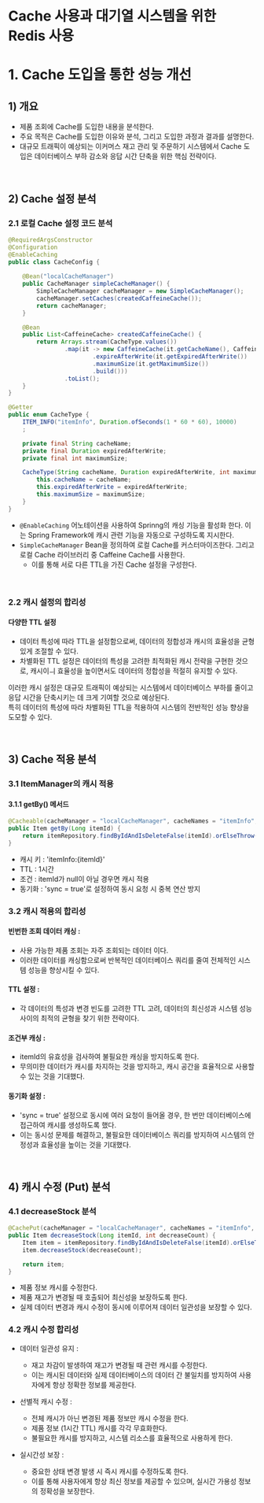 # Cache 사용과 대기열 시스템을 위한 Redis 사용

# 1. Cache 도입을 통한 성능 개선

## 1) 개요
- 제품 조회에 Cache를 도입한 내용을 분석한다.
- 주요 목적은 Cache를 도입한 이유와 분석, 그리고 도입한 과정과 결과를 설명한다.
- 대규모 트래픽이 예상되는 이커머스 재고 관리 및 주문하기 시스템에서 Cache 도입은 데이터베이스 부하 감소와 응답 시간 단축을 위한 핵심 전략이다.

<br>

## 2) Cache 설정 분석

### 2.1 로컬 Cache 설정 코드 분석

```java
@RequiredArgsConstructor
@Configuration
@EnableCaching
public class CacheConfig {
    
    @Bean("localCacheManager")
    public CacheManager simpleCacheManager() {
        SimpleCacheManager cacheManager = new SimpleCacheManager();
        cacheManager.setCaches(createdCaffeineCache());
        return cacheManager;
    }

    @Bean
    public List<CaffeineCache> createdCaffeineCache() {
        return Arrays.stream(CacheType.values())
                .map(it -> new CaffeineCache(it.getCacheName(), Caffeine.newBuilder().recordStats()
                        .expireAfterWrite(it.getExpiredAfterWrite())
                        .maximumSize(it.getMaximumSize())
                        .build()))
                .toList();
    }
}

@Getter
public enum CacheType {
    ITEM_INFO("itemInfo", Duration.ofSeconds(1 * 60 * 60), 10000)
    ;

    private final String cacheName;
    private final Duration expiredAfterWrite;
    private final int maximumSize;

    CacheType(String cacheName, Duration expiredAfterWrite, int maximumSize) {
        this.cacheName = cacheName;
        this.expiredAfterWrite = expiredAfterWrite;
        this.maximumSize = maximumSize;
    }
}
```

- `@EnableCaching` 어노테이션을 사용하여 Sprinng의 캐싱 기능을 활성화 한다. 이는 Spring Framework에 캐시 관련 기능을 자동으로 구성하도록 지시한다.
- `SimpleCacheManager` Bean을 정의하여 로컬 Cache를 커스터마이즈한다. 그리고 로컬 Cache 라이브러리 중 Caffeine Cache를 사용한다.
  - 이를 통해 서로 다른 TTL을 가진 Cache 설정을 구성한다.

<br>

### 2.2 캐시 설정의 합리성

#### 다양한 TTL 설정
  - 데이터 특성에 따라 TTL을 설정함으로써, 데이터의 정합성과 캐시의 효율성을 균형있게 조절할 수 있다.
  - 차별화된 TTL 설정은 데이터의 특성을 고려한 최적화된 캐시 전략을 구현한 것으로, 캐시이ㅢ 효율성을 높이면서도 데이터의 정합성을 적절히 유지할 수 있다.

이러한 캐시 설정은 대규모 트래픽이 예상되는 시스템에서 데이터베이스 부하를 줄이고 응답 시간을 단축시키는 데 크게 기여할 것으로 예상된다.  
특히 데이터의 특성에 따라 차별화된 TTL을 적용하여 시스템의 전반적인 성능 향상을 도모할 수 있다.

<br>

## 3) Cache 적용 분석

### 3.1 ItemManager의 캐시 적용

#### 3.1.1 getBy() 메서드

```java
@Cacheable(cacheManager = "localCacheManager", cacheNames = "itemInfo", key = "'itemInfo:' + #itemId", sync = true)
public Item getBy(Long itemId) {
    return itemRepository.findByIdAndIsDeleteFalse(itemId).orElseThrow(() -> new IllegalArgumentException("해당 품목이 존재하지 않습니다."));
}
```

- 캐시 키 : 'itemInfo:{itemId}'
- TTL : 1시간
- 조건 : itemId가 null이 아닐 경우면 캐시 적용
- 동기화 : 'sync = true'로 설정하여 동시 요청 시 중복 연산 방지

### 3.2 캐시 적용의 합리성

#### 빈번한 조회 데이터 캐싱 :
- 사용 가능한 제품 조회는 자주 조회되는 데이터 이다.
- 이러한 데이터를 캐싱함으로써 반복적인 데이터베이스 쿼리를 줄여 전체적인 시스템 성능을 향상시킬 수 있다.

#### TTL 설정 :
- 각 데이터의 특성과 변경 빈도를 고려한 TTL 고려, 데이터의 최신성과 시스템 성능 사이의 최적의 균형을 찾기 위한 전략이다.

#### 조건부 캐싱 :
- itemId의 유효성을 검사하여 불필요한 캐싱을 방지하도록 한다.
- 무의미한 데이터가 캐시를 차지하는 것을 방지하고, 캐시 공간을 효율적으로 사용할 수 있는 것을 기대했다.

#### 동기화 설정 :
- 'sync = true' 설정으로 동시에 여러 요청이 들어올 경우, 한 번만 데이터베이스에 접근하여 캐시를 생성하도록 했다.
- 이는 동시성 문제를 해결하고, 불필요한 데이터베이스 쿼리를 방지하여 시스템의 안정성과 효율성을 높이는 것을 기대했다.

<br>

## 4) 캐시 수정 (Put) 분석
### 4.1 decreaseStock 분석

```java
@CachePut(cacheManager = "localCacheManager", cacheNames = "itemInfo", key = "'itemInfo:' + #itemId"),
public Item decreaseStock(Long itemId, int decreaseCount) {
    Item item = itemRepository.findByIdAndIsDeleteFalse(itemId).orElseThrow(() -> new IllegalArgumentException("해당 품목이 존재하지 않습니다."));
    item.decreaseStock(decreaseCount);

    return item;
}
```

- 제품 정보 캐시를 수정한다.
- 제품 재고가 변경될 때 호출되어 최신성을 보장하도록 한다.
- 실제 데이터 변경과 캐시 수정이 동시에 이루어져 데이터 일관성을 보장할 수 있다.

### 4.2 캐시 수정 합리성
- 데이터 일관성 유지 :
  - 재고 차감이 발생하여 재고가 변경될 때 관련 캐시를 수정한다.
  - 이는 캐시된 데이터와 실제 데이터베이스의 데이터 간 불일치를 방지하여 사용자에게 항상 정확한 정보를 제공한다.

- 선별적 캐시 수정 :
  - 전체 캐시가 아닌 변경된 제품 정보만 캐시 수정을 한다.
  - 제품 정보 (1시간 TTL) 캐시를 각각 무효화한다.
  - 불필요한 캐시를 방지하고, 시스템 리소스를 효율적으로 사용하게 한다.

- 실시간성 보장 :
  - 중요한 상태 변경 발생 시 즉시 캐시를 수정하도록 한다.
  - 이를 통해 사용자에게 항상 최신 정보를 제공할 수 있으며, 실시간 가용성 정보의 정확성을 보장한다.

<br>


